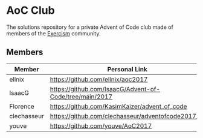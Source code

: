 # AoC Club

The solutions repository for a private Advent of Code club made of members of the [Exercism](https://exercism.org) community.

## Members

| Member               | Personal Link                                                                                       |
|----------------------|-----------------------------------------------------------------------------------------------------|
| ellnix               | https://github.com/ellnix/aoc2017                                                                   |
| IsaacG               | https://github.com/IsaacG/Advent-of-Code/tree/main/2017                                             |
| Florence             | https://github.com/KasimKaizer/advent_of_code                                                       |
| clechasseur          | https://github.com/clechasseur/adventofcode2017_rs                                                  |
| youve                | https://github.com/youve/AoC2017                                                                    |
